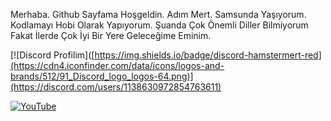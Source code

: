 Merhaba. Github Sayfama Hoşgeldin. Adım Mert. Samsunda Yaşıyorum. Kodlamayı Hobi Olarak Yapıyorum. Şuanda Çok Önemli Diller Bilmiyorum Fakat İlerde Çok İyi Bir Yere Geleceğime Eminim.

[![Discord Profilim]([https://img.shields.io/badge/discord-hamstermert-red](https://cdn4.iconfinder.com/data/icons/logos-and-brands/512/91_Discord_logo_logos-64.png)](https://discord.com/users/1138630972854763611) 

[![YouTube](https://shields.io/youtube/channel/subscribers/UCJauHmJY6OFrZTcW1ad6Gig)](https://www.youtube.com/channel/UCJauHmJY6OFrZTcW1ad6Gig)
